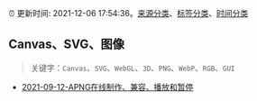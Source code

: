 :alarm_clock: 更新时间: 2021-12-06 17:54:36。[来源分类](../README.md)、[标签分类](../TAGS.md)、[时间分类](../TIMELINE.md)

## Canvas、SVG、图像


> 关键字：`Canvas`、`SVG`、`WebGL`、`3D`、`PNG`、`WebP`、`RGB`、`GUI`



- [2021-09-12-APNG在线制作、兼容、播放和暂停](https://www.zhangxinxu.com/wordpress/2021/09/apng-maker-pause-play-ie/) 